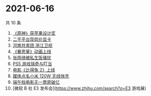# 2021-06-16

共 10 条

<!-- BEGIN -->
<!-- 最后更新时间 Wed Jun 16 2021 04:06:07 GMT+0800 (China Standard Time) -->

1. [《原神》获苹果设计奖](https://www.zhihu.com/search?q=原神)
2. [二手平台现低价显卡](https://www.zhihu.com/search?q=显卡)
3. [河南共青团 浙江卫视](https://www.zhihu.com/search?q=浙江卫视抄袭)
4. [《眷思量》动画上线](https://www.zhihu.com/search?q=眷思量)
5. [张雨绮被私生饭骚扰](https://www.zhihu.com/search?q=张雨绮)
6. [PS5 游戏瑞奇与叮当](https://www.zhihu.com/search?q=瑞奇与叮当)
7. [电影《比得兔 2》上线](https://www.zhihu.com/search?q=比得兔2)
8. [媒体点名小米 120W 无线快充](https://www.zhihu.com/search?q=小米快充)
9. [端午档电影无一票房破亿](https://www.zhihu.com/search?q=端午档票房)
10. [微软 B 社 E3 发布会](https://www.zhihu.com/search?q=E3 游戏展)

<!-- END -->
